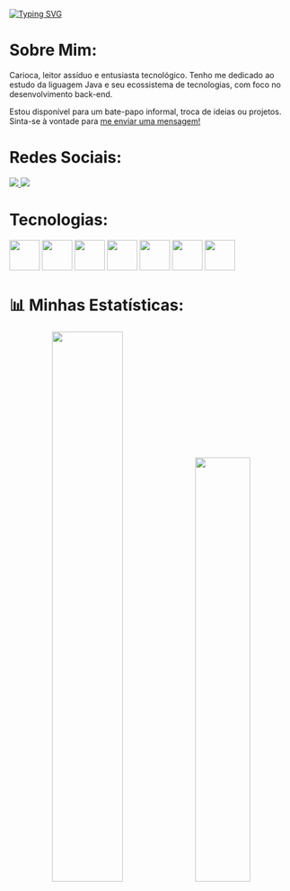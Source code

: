 
<!--  NOME CARREGANDO -->
[![Typing SVG](https://readme-typing-svg.herokuapp.com/?color=White&size=35&center=true&vCenter=true&width=1000&lines=Hello_World!+Meu+Nome+é+Rayan+Argolo;Desenvolvedor+Java+em+Formação;+:%29)](https://git.io/typing-svg)

<h1>Sobre Mim:</h1>
<p>Carioca, leitor assíduo e entusiasta tecnológico. Tenho me dedicado ao estudo da liguagem Java e seu ecossistema de tecnologias, com foco no desenvolvimento back-end.</p>
<p>Estou disponível para um bate-papo informal, troca de ideias ou projetos. Sinta-se à vontade para <a href="https://www.linkedin.com/in/rayanargolo">me enviar uma mensagem!</a></p>

<h1>Redes Sociais:</h1>
<p>
  <a href="https://www.linkedin.com/in/rayanargolo">
    <img src="https://img.shields.io/badge/-LinkedIn-%230077B5?style=for-the-badge&logo=linkedin&logoColor=white">
  </a>
  <a href="https://www.instagram.com/rayan_argolo">
    <img src="https://img.shields.io/badge/Instagram-E4405F?style=for-the-badge&logo=instagram&logoColor=white">
  </a>
</p>

<h1>Tecnologias:</h1>
<div>
   <img src="https://user-images.githubusercontent.com/25181517/117201156-9a724800-adec-11eb-9a9d-3cd0f67da4bc.png" width="54px" height="54px">
   <img src="https://user-images.githubusercontent.com/25181517/117207242-07d5a700-adf4-11eb-975e-be04e62b984b.png"  width="54px" height="54px">
   <img src="https://user-images.githubusercontent.com/25181517/192108890-200809d1-439c-4e23-90d3-b090cf9a4eea.png" width="54px" height="54px">
   <img src="https://user-images.githubusercontent.com/25181517/192108372-f71d70ac-7ae6-4c0d-8395-51d8870c2ef0.png" width="54px" height="54px">
   <img src="https://user-images.githubusercontent.com/25181517/192108374-8da61ba1-99ec-41d7-80b8-fb2f7c0a4948.png" width="54px" height="54px">
  <img src="https://user-images.githubusercontent.com/25181517/190229463-87fa862f-ccf0-48da-8023-940d287df610.png" width="54px" height="54px">
  <img src="https://user-images.githubusercontent.com/25181517/183896128-ec99105a-ec1a-4d85-b08b-1aa1620b2046.png" width="54px" height="54px">
</div>

<h1>📊 Minhas Estatísticas:</h1>
<div align="center">
    <img  width="50.1%" src="https://github-readme-stats.vercel.app/api?username=RayanArgolo03&theme=slateorange&hide_border=true&include_all_commits=false&count_private=false"/>
    <img  width="44%" src="https://github-readme-stats.vercel.app/api/top-langs/?username=RayanArgolo03&theme=slateorange&hide_border=true&include_all_commits=false&count_private=false&layout=compact"/><br>
</div>
